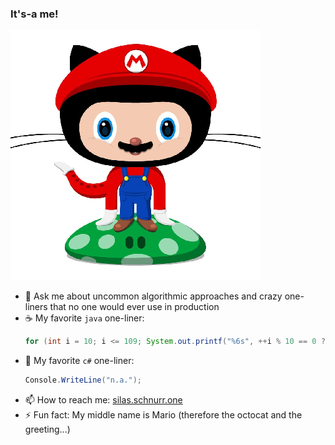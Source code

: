 ### It's-a me!

![Mario octocat](plumber.png)


* 💬 Ask me about uncommon algorithmic approaches and crazy one-liners that no one would ever use in production
* ☕ My favorite `java` one-liner:
  ```java
  for (int i = 10; i <= 109; System.out.printf("%6s", ++i % 10 == 0 ? i - 10 + "\n" : "\b" + i % 10 * (i / 10)));
  ```
* 🔪 My favorite `c#` one-liner:
  ```csharp
  Console.WriteLine("n.a.");
  ```
* 📫 How to reach me: [silas.schnurr.one](https://silas.schnurr.one)
* ⚡ Fun fact: My middle name is Mario (therefore the octocat and the greeting...)

<!--
* 🔭 I’m currently working on ...
* 🌱 I’m currently learning ...
* 👯 I’m looking to collaborate on ...
-->
